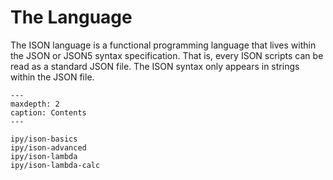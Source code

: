 # The Language

The ISON language is a functional programming language that lives within the JSON or JSON5 syntax specification. That is, every ISON scripts can be read as a standard JSON file. The ISON syntax only appears in strings within the JSON file. 

<!-- **Contents**
- {doc}`ipy/ison-basics`
- {doc}`ipy/ison-lambda`
- {doc}`ipy/ison-lambda-calc` -->

```{toctree}
---
maxdepth: 2
caption: Contents
---

ipy/ison-basics
ipy/ison-advanced
ipy/ison-lambda
ipy/ison-lambda-calc
```
